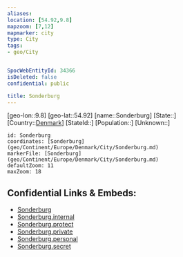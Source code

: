 ```yaml
---
aliases: 
location: [54.92,9.8]
mapzoom: [7,12] 
mapmarker: city 
type: City
tags:
- geo/City


SpocWebEntityId: 34366
isDeleted: false
confidential: public

title: Sonderburg
---
```

[geo-lon::9.8]
[geo-lat::54.92]
[name::Sonderburg]
[State::]
[Country::[Denmark](geo/Continent/Europe/Denmark.md)]
[StateId::]
[Population::]
[Unknown::]


```leaflet
id: Sonderburg
coordinates: [Sonderburg](geo/Continent/Europe/Denmark/City/Sonderburg.md)
markerFile: [Sonderburg](geo/Continent/Europe/Denmark/City/Sonderburg.md)
defaultZoom: 11 
maxZoom: 18
```


## Confidential Links & Embeds: 
- [Sonderburg](../../../../../../_public/geo/Continent/Europe/Denmark/City/Sonderburg.md) 
- [Sonderburg.internal](../../../../../../_internal/geo/Continent/Europe/Denmark/City/Sonderburg.internal.md) 
- [Sonderburg.protect](../../../../../../_protect/geo/Continent/Europe/Denmark/City/Sonderburg.protect.md) 
- [Sonderburg.private](../../../../../../_private/geo/Continent/Europe/Denmark/City/Sonderburg.private.md) 
- [Sonderburg.personal](../../../../../../_personal/geo/Continent/Europe/Denmark/City/Sonderburg.personal.md) 
- [Sonderburg.secret](../../../../../../_secret/geo/Continent/Europe/Denmark/City/Sonderburg.secret.md) 
